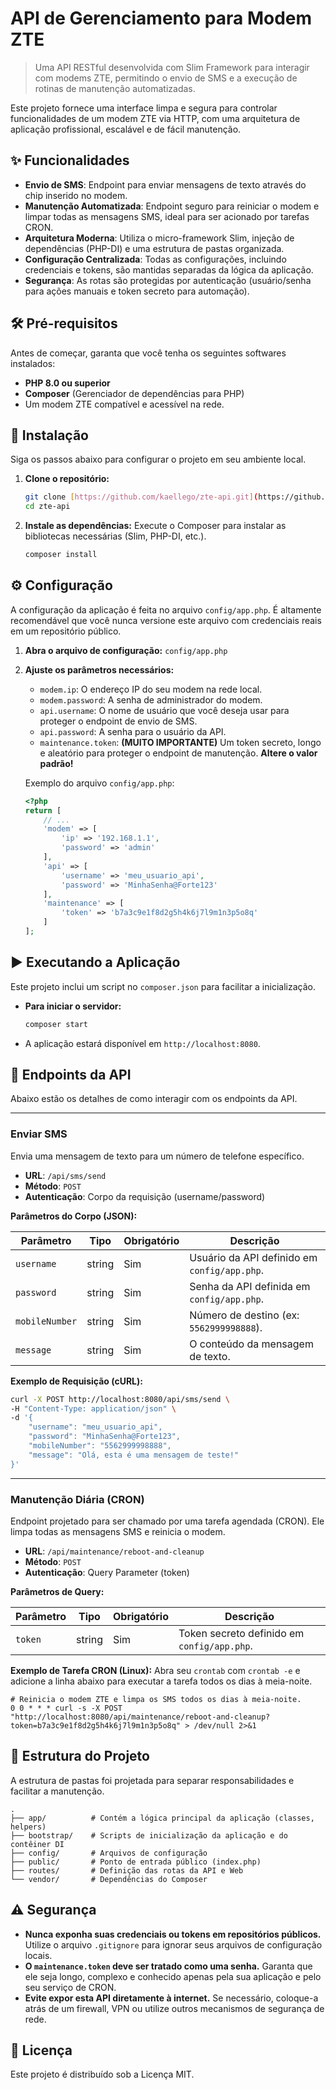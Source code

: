 # API de Gerenciamento para Modem ZTE

> Uma API RESTful desenvolvida com Slim Framework para interagir com modems ZTE, permitindo o envio de SMS e a execução de rotinas de manutenção automatizadas.

Este projeto fornece uma interface limpa e segura para controlar funcionalidades de um modem ZTE via HTTP, com uma arquitetura de aplicação profissional, escalável e de fácil manutenção.

## ✨ Funcionalidades

- **Envio de SMS**: Endpoint para enviar mensagens de texto através do chip inserido no modem.
- **Manutenção Automatizada**: Endpoint seguro para reiniciar o modem e limpar todas as mensagens SMS, ideal para ser acionado por tarefas CRON.
- **Arquitetura Moderna**: Utiliza o micro-framework Slim, injeção de dependências (PHP-DI) e uma estrutura de pastas organizada.
- **Configuração Centralizada**: Todas as configurações, incluindo credenciais e tokens, são mantidas separadas da lógica da aplicação.
- **Segurança**: As rotas são protegidas por autenticação (usuário/senha para ações manuais e token secreto para automação).

## 🛠️ Pré-requisitos

Antes de começar, garanta que você tenha os seguintes softwares instalados:

- **PHP 8.0 ou superior**
- **Composer** (Gerenciador de dependências para PHP)
- Um modem ZTE compatível e acessível na rede.

## 🚀 Instalação

Siga os passos abaixo para configurar o projeto em seu ambiente local.

1.  **Clone o repositório:**
    ```bash
    git clone [https://github.com/kaellego/zte-api.git](https://github.com/kaellego/zte-api.git)
    cd zte-api
    ```

2.  **Instale as dependências:**
    Execute o Composer para instalar as bibliotecas necessárias (Slim, PHP-DI, etc.).
    ```bash
    composer install
    ```

## ⚙️ Configuração

A configuração da aplicação é feita no arquivo `config/app.php`. É altamente recomendável que você nunca versione este arquivo com credenciais reais em um repositório público.

1.  **Abra o arquivo de configuração:**
    `config/app.php`

2.  **Ajuste os parâmetros necessários:**

    - `modem.ip`: O endereço IP do seu modem na rede local.
    - `modem.password`: A senha de administrador do modem.
    - `api.username`: O nome de usuário que você deseja usar para proteger o endpoint de envio de SMS.
    - `api.password`: A senha para o usuário da API.
    - `maintenance.token`: **(MUITO IMPORTANTE)** Um token secreto, longo e aleatório para proteger o endpoint de manutenção. **Altere o valor padrão!**

    Exemplo do arquivo `config/app.php`:
    ```php
    <?php
    return [
        // ...
        'modem' => [
            'ip' => '192.168.1.1',
            'password' => 'admin'
        ],
        'api' => [
            'username' => 'meu_usuario_api',
            'password' => 'MinhaSenha@Forte123'
        ],
        'maintenance' => [
            'token' => 'b7a3c9e1f8d2g5h4k6j7l9m1n3p5o8q'
        ]
    ];
    ```

## ▶️ Executando a Aplicação

Este projeto inclui um script no `composer.json` para facilitar a inicialização.

- **Para iniciar o servidor:**
  ```bash
  composer start
  ```

- A aplicação estará disponível em `http://localhost:8080`.

## 🔌 Endpoints da API

Abaixo estão os detalhes de como interagir com os endpoints da API.

---

### Enviar SMS

Envia uma mensagem de texto para um número de telefone específico.

- **URL**: `/api/sms/send`
- **Método**: `POST`
- **Autenticação**: Corpo da requisição (username/password)

**Parâmetros do Corpo (JSON):**

| Parâmetro      | Tipo   | Obrigatório | Descrição                                  |
| -------------- | ------ | ----------- | ------------------------------------------ |
| `username`     | string | Sim         | Usuário da API definido em `config/app.php`. |
| `password`     | string | Sim         | Senha da API definida em `config/app.php`.   |
| `mobileNumber` | string | Sim         | Número de destino (ex: `5562999998888`).   |
| `message`      | string | Sim         | O conteúdo da mensagem de texto.           |

**Exemplo de Requisição (cURL):**
```bash
curl -X POST http://localhost:8080/api/sms/send \
-H "Content-Type: application/json" \
-d '{
    "username": "meu_usuario_api",
    "password": "MinhaSenha@Forte123",
    "mobileNumber": "5562999998888",
    "message": "Olá, esta é uma mensagem de teste!"
}'
```

---

### Manutenção Diária (CRON)

Endpoint projetado para ser chamado por uma tarefa agendada (CRON). Ele limpa todas as mensagens SMS e reinicia o modem.

- **URL**: `/api/maintenance/reboot-and-cleanup`
- **Método**: `POST`
- **Autenticação**: Query Parameter (token)

**Parâmetros de Query:**

| Parâmetro | Tipo   | Obrigatório | Descrição                                        |
| --------- | ------ | ----------- | ------------------------------------------------ |
| `token`   | string | Sim         | Token secreto definido em `config/app.php`. |

**Exemplo de Tarefa CRON (Linux):**
Abra seu `crontab` com `crontab -e` e adicione a linha abaixo para executar a tarefa todos os dias à meia-noite.

```crontab
# Reinicia o modem ZTE e limpa os SMS todos os dias à meia-noite.
0 0 * * * curl -s -X POST "http://localhost:8080/api/maintenance/reboot-and-cleanup?token=b7a3c9e1f8d2g5h4k6j7l9m1n3p5o8q" > /dev/null 2>&1
```

## 📂 Estrutura do Projeto

A estrutura de pastas foi projetada para separar responsabilidades e facilitar a manutenção.

```
.
├── app/          # Contém a lógica principal da aplicação (classes, helpers)
├── bootstrap/    # Scripts de inicialização da aplicação e do contêiner DI
├── config/       # Arquivos de configuração
├── public/       # Ponto de entrada público (index.php)
├── routes/       # Definição das rotas da API e Web
└── vendor/       # Dependências do Composer
```

## ⚠️ Segurança

- **Nunca exponha suas credenciais ou tokens em repositórios públicos.** Utilize o arquivo `.gitignore` para ignorar seus arquivos de configuração locais.
- **O `maintenance.token` deve ser tratado como uma senha.** Garanta que ele seja longo, complexo e conhecido apenas pela sua aplicação e pelo seu serviço de CRON.
- **Evite expor esta API diretamente à internet.** Se necessário, coloque-a atrás de um firewall, VPN ou utilize outros mecanismos de segurança de rede.

## 📄 Licença

Este projeto é distribuído sob a Licença MIT.
